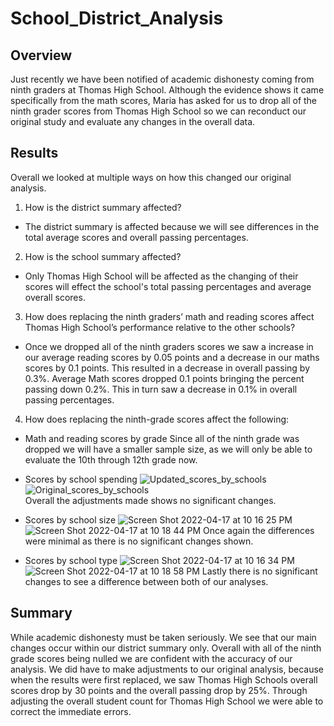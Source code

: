 # School_District_Analysis
## Overview ##
Just recently we have been notified of academic dishonesty coming from ninth graders at Thomas High School. Although the evidence shows it came specifically from the math scores, Maria has asked for us to drop all of the ninth grader scores from Thomas High School so we can reconduct our original study and evaluate any changes in the overall data.

## Results ##
Overall we looked at multiple ways on how this changed our original analysis.
1. How is the district summary affected?
 - The district summary is affected because we will see differences in the total average scores and overall passing percentages.
2. How is the school summary affected?
 - Only Thomas High School will be affected as the changing of their scores will effect the school's total passing percentages and average overall scores.
3. How does replacing the ninth graders’ math and reading scores affect Thomas High School’s performance relative to the other schools?
 - Once we dropped all of the ninth graders scores we saw a increase in our average reading scores by 0.05 points and a decrease in our maths scores by 0.1 points. This resulted in a decrease in overall passing by 0.3%. Average Math scores dropped 0.1 points bringing the percent passing down 0.2%. This in turn saw a decrease in 0.1% in overall passing percentages.
4. How does replacing the ninth-grade scores affect the following:
* Math and reading scores by grade
Since all of the ninth grade was dropped we will have a smaller sample size, as we will only be able to evaluate the 10th through 12th grade now.
* Scores by school spending
![Updated_scores_by_schools](https://user-images.githubusercontent.com/101231388/163744373-aac4e57c-880c-4191-8d5c-128fe222b5d6.png)<br>
![Original_scores_by_schools](https://user-images.githubusercontent.com/101231388/163744339-d1a6ab5b-b27e-49cf-b1c3-9e172e602e16.png)<br>
Overall the adjustments made shows no significant changes.<br>

* Scores by school size
![Screen Shot 2022-04-17 at 10 16 25 PM](https://user-images.githubusercontent.com/101231388/163744899-c23ebee8-aaf5-4b7b-946b-4434e221d5f0.png)
![Screen Shot 2022-04-17 at 10 18 44 PM](https://user-images.githubusercontent.com/101231388/163744914-04c143b6-4245-43d6-bfc4-2bedbc09b926.png)
Once again the differences were minimal as there is no significant changes shown.

* Scores by school type
![Screen Shot 2022-04-17 at 10 16 34 PM](https://user-images.githubusercontent.com/101231388/163745033-e257b6f0-18c1-46a2-8a2b-23d915ff519f.png)
![Screen Shot 2022-04-17 at 10 18 58 PM](https://user-images.githubusercontent.com/101231388/163745040-8e90015a-724d-4214-9afd-2517b740762f.png)
Lastly there is no significant changes to see a difference between both of our analyses.

## Summary ##
While academic dishonesty must be taken seriously. We see that our main changes occur within our district summary only. Overall with all of the ninth grade scores being nulled we are confident with the accuracy of our analysis. We did have to make adjustments to our original analysis, because when the results were first replaced, we saw Thomas High Schools overall scores drop by 30 points and the overall passing drop by 25%. Through adjusting the overall student count for Thomas High School we were able to correct the immediate errors.
